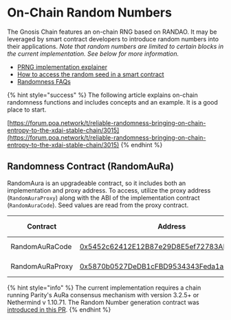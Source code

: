 # On-Chain Random Numbers

The Gnosis Chain features an on-chain RNG based on RANDAO. It may be leveraged by smart contract developers to introduce random numbers into their applications. _Note that random numbers are limited to certain blocks in the current implementation. See below for more information._

* [PRNG implementation explainer](randomaura-rng-explainer.md)
* [How to access the random seed in a smart contract](accessing-a-random-seed-with-a-smart-contract.md)
* [Randomness FAQs](randomness-faqs.md)

{% hint style="success" %}
The following article explains on-chain randomness functions and includes concepts and an example. It is a good place to start.

[https://forum.poa.network/t/reliable-randomness-bringing-on-chain-entropy-to-the-xdai-stable-chain/3015](https://forum.poa.network/t/reliable-randomness-bringing-on-chain-entropy-to-the-xdai-stable-chain/3015)
{% endhint %}

## Randomness Contract (RandomAuRa)&#x20;

RandomAura is an upgradeable contract, so it includes both an implementation and proxy address. To access, utilize the proxy address (`RandomAuraProxy`) along with the ABI of the implementation contract (`RandomAuraCode`).  Seed values are read from the proxy contract.

| Contract        | Address                                                                                                                                           | Last Update |
| --------------- | ------------------------------------------------------------------------------------------------------------------------------------------------- | ----------- |
| RandomAuRaCode  | [0x5452c62412E12B87e29D8E5ef72783ADE4de93a4](https://blockscout.com/xdai/mainnet/address/0x5452c62412E12B87e29D8E5ef72783ADE4de93a4/transactions) | June 2021   |
| RandomAuRaProxy | [0x5870b0527DeDB1cFBD9534343Feda1a41Ce47766](https://blockscout.com/xdai/mainnet/address/0x5870b0527DeDB1cFBD9534343Feda1a41Ce47766/transactions) | June 2021   |

{% hint style="info" %}
The current implementation requires a chain running Parity's AuRa consensus mechanism with version 3.2.5+ or Nethermind v 1.10.71. The Random Number generation contract was [introduced in this PR](https://github.com/paritytech/parity-ethereum/pull/10946).
{% endhint %}
